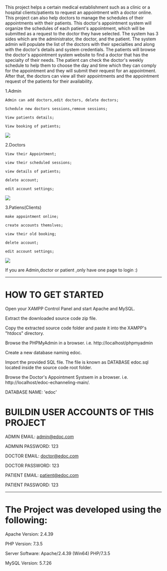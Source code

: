 
This project helps a certain medical establishment such as a clinic or a hospital clients/patients to request an appointment with a doctor online. This project can also help doctors to manage the schedules of their appointments with their patients. This doctor's appointment system will organize the schedules of each patient's appointment, which will be submitted as a request to the doctor they have selected. The system has 3 sides which are the administrator, the doctor, and the patient. The system admin will populate the list of the doctors with their specialties and along with the doctor's details and system credentials. The patients will browse the doctor's appointment system website to find a doctor that has the specialty of their needs. The patient can check the doctor's weekly schedule to help them to choose the day and time which they can comply for the appointment and they will submit their request for an appointment. After that, the doctors can view all their appointments and the appointment request of the patients for their availability.

  1.Admin
  
  
    Admin can add doctors,edit doctors, delete doctors;
    
    Schedule new doctors sessions,remove sessions;
    
    View patients details;
    
    View booking of patients;
    
    
![](https://github.com/hshnudr/edoc-echanneling/blob/main/Screenshots/Screenshot%20(3).png)
    
 
 
  2.Doctors
  
  
    View their Appointment;
    
    view their scheduled sessions;
    
    view details of patients;
    
    delete account;
    
    edit account settings;
    
![](https://github.com/hshnudr/edoc-echanneling/blob/main/Screenshots/Screenshot%20(9).png)
    
  3.Patiens(Clients)
  
  
    make appointment online;
    
    create accounts themslves;
    
    view their old booking;
    
    delete account;
    
    edit account settings;
    
    
![](https://github.com/hshnudr/edoc-echanneling/blob/main/Screenshots/Screenshot%20(6).png)  
    
If you are Admin,doctor or patient ,only have one page to login :)

  
-----------------------------------------------


# HOW TO GET STARTED

Open your XAMPP Control Panel and start Apache and MySQL.

Extract the downloaded source code zip file.

Copy the extracted source code folder and paste it into the XAMPP's "htdocs" directory.

Browse the PHPMyAdmin in a browser. i.e. http://localhost/phpmyadmin

Create a new database naming edoc.

Import the provided SQL file. The file is known as DATABASE edoc.sql located inside the source code root folder.

Browse the Doctor's Appointment Systsem in a browser. i.e. http://localhost/edoc-echanneling-main/.














DATABASE NAME: 'edoc'

# BUILDIN USER ACCOUNTS OF THIS PROJECT

ADMIN EMAIL:		admin@edoc.com

ADMNIN PASSWORD:	123


DOCTOR EMAIL:		doctor@edoc.com

DOCTOR PASSWORD:	123


PATIENT EMAIL:		patient@edoc.com

PATIENT PASSWORD:	123





---------------------------------------
# The Project was developed using the following:

Apache Version: 	2.4.39

PHP Version: 		7.3.5

Server Software: 	Apache/2.4.39 (Win64) PHP/7.3.5

MySQL Version: 		5.7.26



